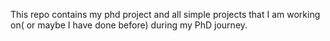 This repo contains my phd project and all simple projects that I am working on( or maybe I have done before) during my PhD journey.
